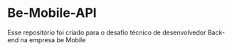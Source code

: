 # Be-Mobile-API
Esse repositório foi criado para o desafio técnico de desenvolvedor Back-end na empresa be Mobile
